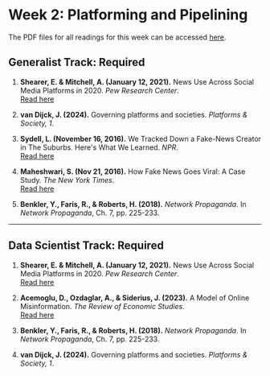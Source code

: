 # Week 2: Platforming and Pipelining

The PDF files for all readings for this week can be accessed [here](https://canvas.stanford.edu/courses/198736/files/folder/Week%202). 

## Generalist Track: Required

1. **Shearer, E. & Mitchell, A. (January 12, 2021).** News Use Across Social Media Platforms in 2020. *Pew Research Center*.  
   [Read here](https://www.pewresearch.org/journalism/2021/01/12/news-use-across-social-media-platforms-in-2020/)

2. **van Dijck, J. (2024).** Governing platforms and societies. *Platforms & Society, 1*.

3. **Sydell, L. (November 16, 2016).** We Tracked Down a Fake-News Creator in The Suburbs. Here's What We Learned. *NPR*.  
   [Read here](https://www.npr.org/sections/alltechconsidered/2016/11/23/503146770/npr-finds-the-head-of-a-covert-fake-news-operation-in-the-suburbs)

4. **Maheshwari, S. (Nov 21, 2016).** How Fake News Goes Viral: A Case Study. *The New York Times*.  
   [Read here](https://www.nytimes.com/2016/11/20/business/media/how-fake-news-spreads.html)

5. **Benkler, Y., Faris, R., & Roberts, H. (2018).** *Network Propaganda*. In *Network Propaganda*, Ch. 7, pp. 225-233.

---

## Data Scientist Track: Required

1. **Shearer, E. & Mitchell, A. (January 12, 2021).** News Use Across Social Media Platforms in 2020. *Pew Research Center*.  
   [Read here](https://www.pewresearch.org/journalism/2021/01/12/news-use-across-social-media-platforms-in-2020/)

2. **Acemoglu, D., Ozdaglar, A., & Siderius, J. (2023).** A Model of Online Misinformation. *The Review of Economic Studies*.  
   [Read here](https://economics.mit.edu/sites/default/files/2023-10/A%20Model%20of%20Online%20Misinformation.pdf)

3. **Benkler, Y., Faris, R., & Roberts, H. (2018).** *Network Propaganda*. In *Network Propaganda*, Ch. 7, pp. 225-233.

4. **van Dijck, J. (2024).** Governing platforms and societies. *Platforms & Society, 1*.


